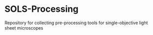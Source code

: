 # SOLS-Processing
Repository for collecting pre-processing tools for single-objective light sheet microscopes

